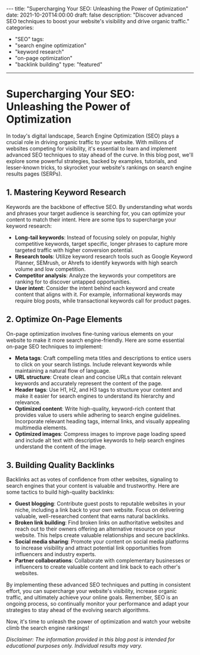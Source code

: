 --- title: "Supercharging Your SEO: Unleashing the Power of Optimization" 
date: 2021-10-20T14:00:00 
draft: false 
description: "Discover advanced SEO techniques to boost your website's visibility and drive organic traffic." 
categories: 
- "SEO" 
tags: 
- "search engine optimization" 
- "keyword research" 
- "on-page optimization" 
- "backlink building" 
type: "featured" 

---

# Supercharging Your SEO: Unleashing the Power of Optimization

In today's digital landscape, Search Engine Optimization (SEO) plays a crucial role in driving organic traffic to your website. With millions of websites competing for visibility, it's essential to learn and implement advanced SEO techniques to stay ahead of the curve. In this blog post, we'll explore some powerful strategies, backed by examples, tutorials, and lesser-known tricks, to skyrocket your website's rankings on search engine results pages (SERPs).

## 1. Mastering Keyword Research

Keywords are the backbone of effective SEO. By understanding what words and phrases your target audience is searching for, you can optimize your content to match their intent. Here are some tips to supercharge your keyword research:

- **Long-tail keywords**: Instead of focusing solely on popular, highly competitive keywords, target specific, longer phrases to capture more targeted traffic with higher conversion potential.
- **Research tools**: Utilize keyword research tools such as Google Keyword Planner, SEMrush, or Ahrefs to identify keywords with high search volume and low competition.
- **Competitor analysis**: Analyze the keywords your competitors are ranking for to discover untapped opportunities.
- **User intent**: Consider the intent behind each keyword and create content that aligns with it. For example, informational keywords may require blog posts, while transactional keywords call for product pages.

## 2. Optimize On-Page Elements

On-page optimization involves fine-tuning various elements on your website to make it more search engine-friendly. Here are some essential on-page SEO techniques to implement:

- **Meta tags**: Craft compelling meta titles and descriptions to entice users to click on your search listings. Include relevant keywords while maintaining a natural flow of language.
- **URL structure**: Create clean and concise URLs that contain relevant keywords and accurately represent the content of the page.
- **Header tags**: Use H1, H2, and H3 tags to structure your content and make it easier for search engines to understand its hierarchy and relevance.
- **Optimized content**: Write high-quality, keyword-rich content that provides value to users while adhering to search engine guidelines. Incorporate relevant heading tags, internal links, and visually appealing multimedia elements.
- **Optimized images**: Compress images to improve page loading speed and include alt text with descriptive keywords to help search engines understand the content of the image.

## 3. Building Quality Backlinks

Backlinks act as votes of confidence from other websites, signaling to search engines that your content is valuable and trustworthy. Here are some tactics to build high-quality backlinks:

- **Guest blogging**: Contribute guest posts to reputable websites in your niche, including a link back to your own website. Focus on delivering valuable, well-researched content that earns natural backlinks.
- **Broken link building**: Find broken links on authoritative websites and reach out to their owners offering an alternative resource on your website. This helps create valuable relationships and secure backlinks.
- **Social media sharing**: Promote your content on social media platforms to increase visibility and attract potential link opportunities from influencers and industry experts.
- **Partner collaborations**: Collaborate with complementary businesses or influencers to create valuable content and link back to each other's websites.

By implementing these advanced SEO techniques and putting in consistent effort, you can supercharge your website's visibility, increase organic traffic, and ultimately achieve your online goals. Remember, SEO is an ongoing process, so continually monitor your performance and adapt your strategies to stay ahead of the evolving search algorithms.

Now, it's time to unleash the power of optimization and watch your website climb the search engine rankings!

*Disclaimer: The information provided in this blog post is intended for educational purposes only. Individual results may vary.*
